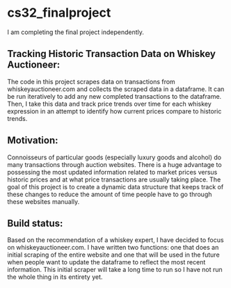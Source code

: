 # cs32_finalproject

I am completing the final project independently.

## Tracking Historic Transaction Data on Whiskey Auctioneer:
The code in this project scrapes data on transactions from whiskeyauctioneer.com and collects the scraped data in a dataframe. It can be run iteratively to add any new completed transactions to the dataframe. Then, I take this data and track price trends over time for each whiskey expression in an attempt to identify how current prices compare to historic trends. 

## Motivation:
Connoisseurs of particular goods (especially luxury goods and alcohol) do many transactions through auction websites. There is a huge advantage to possessing the most updated information related to market prices versus historic prices and at what price transactions are usually taking place. The goal of this project is to create a dynamic data structure that keeps track of these changes to reduce the amount of time people have to go through these websites manually. 

## Build status: 
Based on the recommendation of a whiskey expert, I have decided to focus on whiskeyauctioneer.com. I have written two functions: one that does an initial scraping of the entire website and one that will be used in the future when people want to update the dataframe to reflect the most recent information. This initial scraper will take a long time to run so I have not run the whole thing in its entirety yet. 

